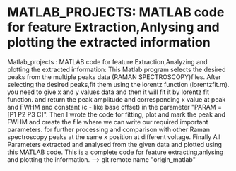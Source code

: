 # MATLAB_PROJECTS: MATLAB code for feature Extraction,Anlysing and plotting the extracted information
Matlab_projects : MATLAB code for feature Extraction,Analyzing and plotting the extracted information:
 This Matlab program selects the desired peaks from the multiple peaks data (RAMAN SPECTROSCOPY)files.
 After selecting the desired peaks,fit them using the lorentz function (lorentzfit.m).
 you need to give x and y values data and then it will fit it by lorentz fit function.
 and return the peak amplitude and corresponding x value at peak and FWHM and constant (c - like base offset) in the parameter "PARAM = [P1 P2 P3 C]".
 Then I wrote the code for fitting, plot and mark the peak and FWHM and create the file where we can write our required important parameters.
 for further processing and comparison with other Raman spectroscopy peaks at the same x position at different voltage. 
 Finally All Parameters extracted and analysed from the given data and plotted using this MATLAB code. 
 This is a complete code for feature extracting,anlysing and plotting the information.
--> git remote name "origin_matlab" 

